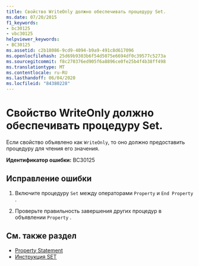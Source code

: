 ```yaml
---
title: Свойство WriteOnly должно обеспечивать процедуру Set.
ms.date: 07/20/2015
f1_keywords:
- bc30125
- vbc30125
helpviewer_keywords:
- BC30125
ms.assetid: c2b18086-9cd9-4094-b9a9-491c8d617096
ms.openlocfilehash: 25d69b9303b6f54d5075e6694df0c39577c5273a
ms.sourcegitcommit: f8c270376ed905f6a8896ce0fe25b4f4b38ff498
ms.translationtype: MT
ms.contentlocale: ru-RU
ms.lasthandoff: 06/04/2020
ms.locfileid: "84380228"
---
```

# <a name="writeonly-property-must-provide-a-set"></a>Свойство WriteOnly должно обеспечивать процедуру Set.
Если свойство объявлено как `WriteOnly`, то оно должно предоставить процедуру для чтения его значения.  
  
 **Идентификатор ошибки:** BC30125  
  
## <a name="to-correct-this-error"></a>Исправление ошибки  
  
1. Включите процедуру `Set` между операторами `Property` и `End Property` .  
  
2. Проверьте правильность завершения других процедур в объявлении `Property` .  
  
## <a name="see-also"></a>См. также раздел

- [Property Statement](../language-reference/statements/property-statement.md)
- [Инструкция SET](../language-reference/statements/set-statement.md)
